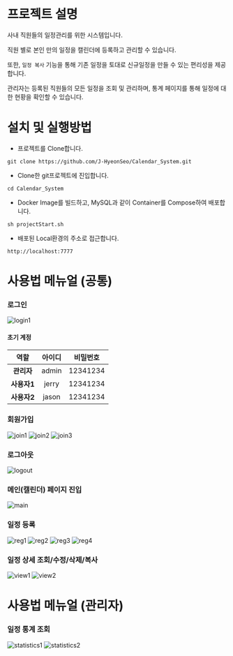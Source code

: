 # 프로젝트 설명

사내 직원들의 일정관리를 위한 시스템입니다.

직원 별로 본인 만의 일정을 캘린더에 등록하고 관리할 수 있습니다.

또한, ```일정 복사``` 기능을 통해 기존 일정을 토대로 신규일정을 만들 수 있는 편리성을 제공합니다.

관리자는 등록된 직원들의 모든 일정을 조회 및 관리하며, 통계 페이지를 통해 일정에 대한 현황을 확인할 수 있습니다.

# 설치 및 실행방법

- 프로젝트를 Clone합니다.
```shell
git clone https://github.com/J-HyeonSeo/Calendar_System.git
```
- Clone한 git프로젝트에 진입합니다.
```shell
cd Calendar_System
```

- Docker Image를 빌드하고, MySQL과 같이 Container를 Compose하여 배포합니다.
```shell
sh projectStart.sh
```

- 배포된 Local환경의 주소로 접근합니다.
```
http://localhost:7777
```

# 사용법 메뉴얼 (공통)
### 로그인
![login1](doc/images/doc-login.png)

#### 초기 계정

|    역할    |아이디|비밀번호|
|:--------:|:-:|:-:|
| **관리자**  |admin|12341234|
| **사용자1** |jerry|12341234|
| **사용자2** |jason|12341234|

### 회원가입
![join1](doc/images/doc-join-1.png)
![join2](doc/images/doc-join-2.png)
![join3](doc/images/doc-join-3.png)

### 로그아웃
![logout](doc/images/doc-logout.png)

### 메인(캘린더) 페이지 진입
![main](doc/images/doc-access-main.png)

### 일정 등록
![reg1](doc/images/doc-schedule-reg-1.png)
![reg2](doc/images/doc-schedule-reg-2.png)
![reg3](doc/images/doc-schedule-reg-3.png)
![reg4](doc/images/doc-schedule-reg-4.png)

### 일정 상세 조회/수정/삭제/복사
![view1](doc/images/doc-schedule-view-1.png)
![view2](doc/images/doc-schedule-view-2.png)

# 사용법 메뉴얼 (관리자)

### 일정 통계 조회
![statistics1](doc/images/doc-statistics-1.png)
![statistics2](doc/images/doc-statistics-2.png)